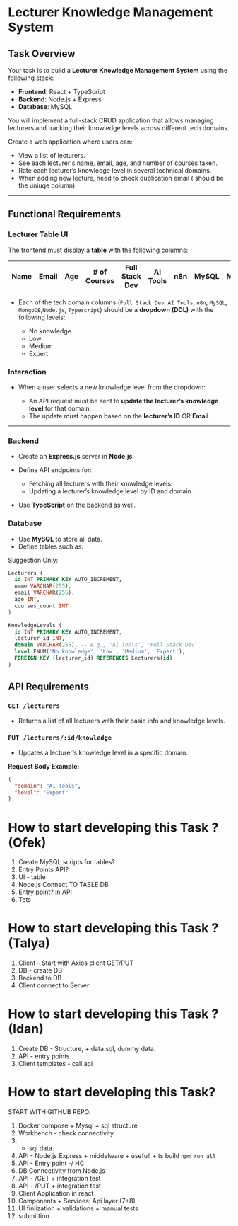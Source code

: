 # Lecturer Knowledge Management System

## Task Overview

Your task is to build a **Lecturer Knowledge Management System** using the following stack:

- **Frontend**: React + TypeScript
- **Backend**: Node.js + Express
- **Database**: MySQL

You will implement a full-stack CRUD application that allows managing lecturers and tracking their knowledge levels across different tech domains.

Create a web application where users can:

- View a list of lecturers.
- See each lecturer's name, email, age, and number of courses taken.
- Rate each lecturer’s knowledge level in several technical domains.
- When adding new lecture, need to check duplication email ( should be the uniuqe column)

---

## Functional Requirements

### Lecturer Table UI

The frontend must display a **table** with the following columns:

| Name | Email | Age | # of Courses | Full Stack Dev | AI Tools | n8n | MySQL | MongoDB |
| ---- | ----- | --- | ------------ | -------------- | -------- | --- | ----- | ------- |

- Each of the tech domain columns (`Full Stack Dev`, `AI Tools`, `n8n`, `MySQL`, `MongoDB`,`Node.js`, `Typescript`) should be a **dropdown (DDL)** with the following levels:

  - No knowledge
  - Low
  - Medium
  - Expert

### Interaction

- When a user selects a new knowledge level from the dropdown:

  - An API request must be sent to **update the lecturer’s knowledge level** for that domain.
  - The update must happen based on the **lecturer’s ID** OR **Email**.

---

### Backend

- Create an **Express.js** server in **Node.js**.
- Define API endpoints for:

  - Fetching all lecturers with their knowledge levels.
  - Updating a lecturer’s knowledge level by ID and domain.

- Use **TypeScript** on the backend as well.

### Database

- Use **MySQL** to store all data.
- Define tables such as:

Suggestion Only:

```sql
Lecturers (
  id INT PRIMARY KEY AUTO_INCREMENT,
  name VARCHAR(255),
  email VARCHAR(255),
  age INT,
  courses_count INT
)

KnowledgeLevels (
  id INT PRIMARY KEY AUTO_INCREMENT,
  lecturer_id INT,
  domain VARCHAR(255), -- e.g., 'AI Tools', 'Full Stack Dev'
  level ENUM('No knowledge', 'Low', 'Medium', 'Expert'),
  FOREIGN KEY (lecturer_id) REFERENCES Lecturers(id)
)
```

## API Requirements

### `GET /lecturers`

- Returns a list of all lecturers with their basic info and knowledge levels.

### `PUT /lecturers/:id/knowledge`

- Updates a lecturer’s knowledge level in a specific domain.

**Request Body Example:**

```json
{
  "domain": "AI Tools",
  "level": "Expert"
}
```



# How to start developing this Task ? (Ofek)
1. Create MySQL scripts for tables? 
2. Entry Points API? 
3. UI - table
4. Node.js Connect TO TABLE DB 
5. Entry point? in API 
6. Tets


# How to start developing this Task ? (Talya)
1. Client - Start with Axios client GET/PUT
2. DB - create DB 
3. Backend to DB
4. Client connect to Server 


# How to start developing this Task ? (Idan)
1. Create DB - Structure, + data.sql, dummy data. 
2. API - entry points
3. Client templates - call api 



# How to start developing this Task? 
START WITH GITHUB REPO.

1. Docker compose + Mysql + sql structure
2. Workbench - check connectivity 
3. + sql data. 
4. API - Node.js Express + middelware + usefull  + ts build `npm run all` 
5. API - Entry point -/ HC
6. DB Connectivity from Node.js 
7. API - /GET + integration test
8. API - /PUT + integration test
9. Client Application in react
10. Components + Services: Api layer (7+8)
11. UI finlization + validations + manual tests
12. submittion 


